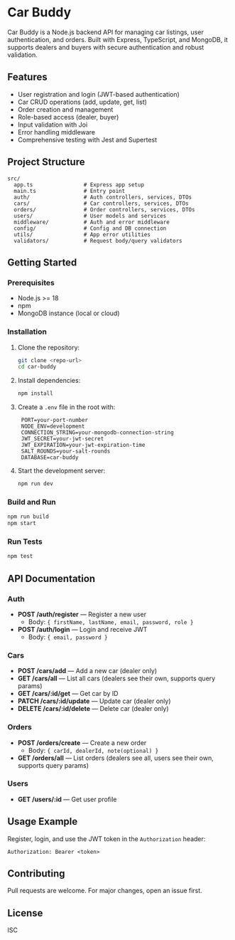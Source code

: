 # Car Buddy

Car Buddy is a Node.js backend API for managing car listings, user authentication, and orders. Built with Express, TypeScript, and MongoDB, it supports dealers and buyers with secure authentication and robust validation.

## Features
- User registration and login (JWT-based authentication)
- Car CRUD operations (add, update, get, list)
- Order creation and management
- Role-based access (dealer, buyer)
- Input validation with Joi
- Error handling middleware
- Comprehensive testing with Jest and Supertest

## Project Structure
```
src/
  app.ts                # Express app setup
  main.ts               # Entry point
  auth/                 # Auth controllers, services, DTOs
  cars/                 # Car controllers, services, DTOs
  orders/               # Order controllers, services, DTOs
  users/                # User models and services
  middleware/           # Auth and error middleware
  config/               # Config and DB connection
  utils/                # App error utilities
  validators/           # Request body/query validators
```

## Getting Started

### Prerequisites
- Node.js >= 18
- npm
- MongoDB instance (local or cloud)

### Installation
1. Clone the repository:
   ```sh
   git clone <repo-url>
   cd car-buddy
   ```
2. Install dependencies:
   ```sh
   npm install
   ```
3. Create a `.env` file in the root with:
   ```env
    PORT=your-port-number
    NODE_ENV=development
    CONNECTION_STRING=your-mongodb-connection-string
    JWT_SECRET=your-jwt-secret
    JWT_EXPIRATION=your-jwt-expiration-time
    SALT_ROUNDS=your-salt-rounds
    DATABASE=car-buddy
   ```
4. Start the development server:
   ```sh
   npm run dev
   ```

### Build and Run
```sh
npm run build
npm start
```

### Run Tests
```sh
npm test
```

## API Documentation

### Auth
- **POST /auth/register** — Register a new user
  - Body: `{ firstName, lastName, email, password, role }`
- **POST /auth/login** — Login and receive JWT
  - Body: `{ email, password }`

### Cars
- **POST /cars/add** — Add a new car (dealer only)
- **GET /cars/all** — List all cars (dealers see their own, supports query params)
- **GET /cars/:id/get** — Get car by ID
- **PATCH /cars/:id/update** — Update car (dealer only)
- **DELETE /cars/:id/delete** — Delete car (dealer only)

### Orders
- **POST /orders/create** — Create a new order
  - Body: `{ carId, dealerId, note(optional) }`
- **GET /orders/all** — List orders (dealers see all, users see their own, supports query params)

### Users
- **GET /users/:id** — Get user profile

## Usage Example
Register, login, and use the JWT token in the `Authorization` header:
```http
Authorization: Bearer <token>
```

## Contributing
Pull requests are welcome. For major changes, open an issue first.

## License
ISC

